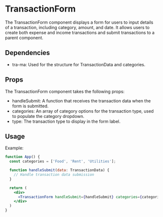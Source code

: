# TransactionForm

The TransactionForm component displays a form for users to input details of a transaction, including category, amount, and date. It allows users to create both expense and income transactions and submit transactions to a parent component.

## Dependencies

- tra-ma: Used for the structure for TransactionData and categories.

## Props

The TransactionForm component takes the following props:

- handleSubmit: A function that receives the transaction data when the form is submitted.
- categories: An array of category options for the transaction type, used to populate the category dropdown.
- type: The transaction type to display in the form label.

## Usage

Example:
```jsx
function App() {
  const categories = ['Food', 'Rent', 'Utilities'];

  function handleSubmit(data: TransactionData) {
    // Handle transaction data submission
  }

  return (
    <div>
      <TransactionForm handleSubmit={handleSubmit} categories={categories} type="expense" />
    </div>
  )
}
```